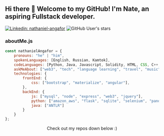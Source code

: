 ## Hi there 👋 Welcome to my GitHub! I'm Nate, an aspiring Fullstack developer.

[![Linkedin: nathaniel-angafor](https://img.shields.io/badge/-LinkedIn-blue?style=flat-square&logo=Linkedin&logoColor=white&link=https://https://www.linkedin.com/in/nathaniel-angafor/)](https://www.linkedin.com/in/nathaniel-angafor/)
![GitHub User's stars](https://img.shields.io/github/stars/nathanielangafor?style=plastic)

### aboutMe.js

```javascript
const nathanielAngafor = {
    pronouns: "he" | "him",
    spokenLanguages: [English, Russian, Kamtok],
    codeLanguages: [Python, Java, Javascript, Solidity, HTML, CSS, C++, C, Swift],
    askMeAbout: ["web3", "tech", "language learning", "travel", "music", "boxing"],
    technologies: {
        frontEnd: {
            css: ["bootstrap", "materialize", "angular"],
        },
        backEnd: {
            js: ["mysql", "node", "express", "web3", "jquery"],
            python: ["amazon_aws", "flask", "sqlite", "selenium", "pandas", "beautifulsoup"]
            java: ["ANTLR"]
        }        
    }
};
```

<p align="center">
Check out my repos down below :)
</p>

